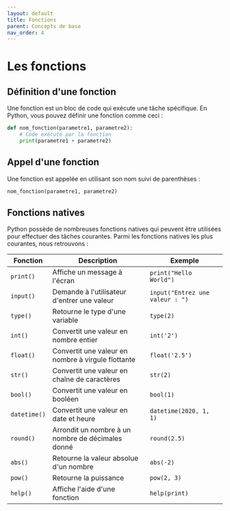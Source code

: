 ```yaml
---
layout: default
title: Fonctions
parent: Concepts de base
nav_order: 4
---
```


# Les fonctions

## Définition d'une fonction
Une fonction est un bloc de code qui exécute une tâche spécifique. En Python, vous pouvez définir une fonction comme ceci :
```python
def nom_fonction(parametre1, parametre2):
    # Code exécuté par la fonction
    print(parametre1 + parametre2)
```

## Appel d'une fonction

Une fonction est appelée en utilisant son nom suivi de parenthèses :
```python
nom_fonction(parametre1, parametre2)
```

## Fonctions natives
Python possède de nombreuses fonctions natives qui peuvent être utilisées pour effectuer des tâches courantes. Parmi les fonctions natives les plus courantes, nous retrouvons :

| Fonction | Description | Exemple |
| -------- | ----------- | ------- |
| `print()` | Affiche un message à l'écran | `print("Hello World")` |
| `input()` | Demande à l'utilisateur d'entrer une valeur | `input("Entrez une valeur : ")` |
| `type()` | Retourne le type d'une variable | `type(2)` |
| `int()` | Convertit une valeur en nombre entier | `int('2')` |
| `float()` | Convertit une valeur en nombre à virgule flottante | `float('2.5')` |
| `str()` | Convertit une valeur en chaîne de caractères | `str(2)` |
| `bool()` | Convertit une valeur en booléen | `bool(1)` |
| `datetime()` | Convertit une valeur en date et heure | `datetime(2020, 1, 1)` |
| `round()` | Arrondit un nombre à un nombre de décimales donné | `round(2.5)` |
| `abs()` | Retourne la valeur absolue d'un nombre | `abs(-2)` |
| `pow()` | Retourne la puissance | `pow(2, 3)` |
| `help()` | Affiche l'aide d'une fonction | `help(print)` |
